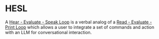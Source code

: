 HESL
====
A [Hear - Evaluate - Speak Loop](HESL.md) is a verbal analog of a [Read - Evaluate - Print Loop](https://en.wikipedia.org/wiki/Read–eval–print_loop) which allows a user to integrate a set of commands and action with an LLM for conversational interaction. 

